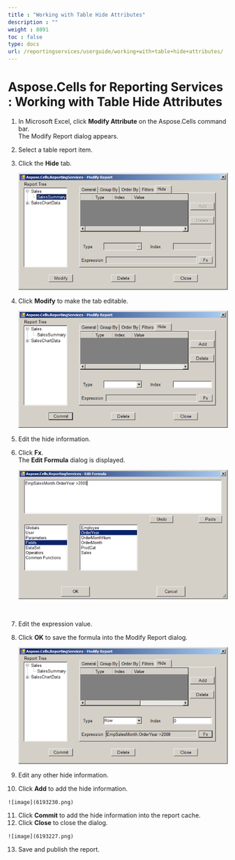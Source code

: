 ```yaml
---
title : "Working with Table Hide Attributes" 
description : "" 
weight : 8091 
toc : false
type: docs
url: /reportingservices/userguide/working+with+table+hide+attributes/
---
```


# Aspose.Cells for Reporting Services : Working with Table Hide Attributes


1.  In Microsoft Excel, click **Modify Attribute** on the Aspose.Cells command bar.  
    The Modify Report dialog appears.
2.  Select a table report item.
3.  Click the **Hide** tab.  
      
    ![image](6193207.png)  
      
    
4.  Click **Modify** to make the tab editable.  
      
    ![image](6193231.png)  
      
    
5.  Edit the hide information.
6.  Click **Fx**.  
    The **Edit Formula** dialog is displayed.  
      
    ![image](6193232.png)  
      
     
7.  Edit the expression value.
8.  Click **OK** to save the formula into the Modify Report dialog.  
      
    ![image](6193229.png)  
      
    
9.  Edit any other hide information.
10.  Click **Add** to add the hide information.  
      
    ![image](6193230.png)  
      
    
11.  Click **Commit** to add the hide information into the report cache.
12.  Click **Close** to close the dialog.  
      
    ![image](6193227.png)  
      
    
13.  Save and publish the report.

